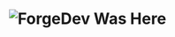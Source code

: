 #
<h1 align="center"> </🌼Kiochi>  
 <img href="https://discord.com/users/1259548821231501413" src="https://readme-typing-svg.herokuapp.com?font=IBM+Plex+Serif&pause=1000&color=376074&background=69FF2000&center=true&vCenter=true&width=435&lines=For+%F0%9F%93%A9+Support+And+%F0%9F%93%9E+0551 750 0387;Contact+%F0%9F%91%A8%E2%80%8D%F0%9F%92%BB+fivesobes" alt="ForgeDev Was Here" />
</h1>

<br> </br>

